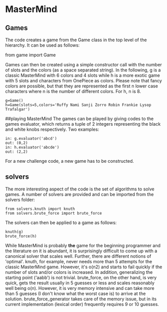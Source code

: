 # MasterMind

## Games
The code creates a game from the Game class in the top level of the hierarchy. It can be used as follows:

from game import Game

Games can then be created using a simple constructor call with the number of slots and the colors (as a space separated string). In the following, g is a classic MasterMind with 6 colors and 4 slots while h is a more exotic game with 5 slots and characters from OnePiece as colors. Please note that fancy colors are possible, but that they are represented as the first n lower case characters where n is the number of different colors. For h, n is 8.

```
g=Game()
h=Game(slots=5,colors='Ruffy Nami Sanji Zorro Robin Frankie Lysop Trafalgar')
```

##playing MasterMind
The games can be played by giving codes to the games evaluator, which returns a tuple of 2 integers representing the black and white knobs respectively. Two examples:

```
in: g.evaluator('abcd')
out: (0,2)
in: h.evaluator('abcde')
out: (2,2)
```

For a new challenge code, a new game has to be constructed.

## solvers
The more interesting aspect of the code is the set of algorithms to solve games. A number of solvers are provided and can be imported from the solvers folder:

```
from solvers.knuth import knuth
from solvers.brute_force import brute_force
```

The solvers can then be applied to a game as follows:


```
knuth(g)
brute_force(h)
```

While MasterMind is probably **the** game for the beginning programmer and the literature on it is abundant, it is surprisingly difficult to come up with a canonical solver that scales well. Further, there are different notions of 'optimal'. knuth, for example, never needs more than 5 attempts for the classic MasterMind game. However, it's o(n2) and starts to fail quickly if the number of slots and/or colors is increased. In addition, generalizing the starting point ('aabb') is not trivial. brute_force, on the other hand, is very quick, gets the result usually in 5 guesses or less and scales reasonably well being o(n). However, it is very memory intensive and can take more than 5 guesses (I don't know what the worst case is) to arrive at the solution. brute_force_generator takes care of the memory issue, but in its current implementation (lexical order) frequently requires 9 or 10 guesses.
